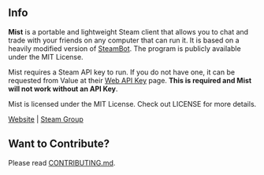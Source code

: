 ## Info ##

**Mist** is a portable and lightweight Steam client that allows you to chat and trade with your friends on any computer that can run it. It is based on a heavily modified version of [SteamBot](https://github.com/Jessecar96/SteamBot). The program is publicly available under the MIT License.

Mist requires a Steam API key to run. If you do not have one, it can be requested from Value at their [Web API Key](http://steamcommunity.com/dev/apikey) page. **This is required and Mist will not work without an API Key**.

Mist is licensed under the MIT License.  Check out LICENSE for more details.

[Website](http://jzhang.net/mist/) | [Steam Group](http://steamcommunity.com/groups/MistClient)

## Want to Contribute? ##
Please read [CONTRIBUTING.md](https://github.com/waylaidwanderer/Mist/blob/master/CONTRIBUTING.md).